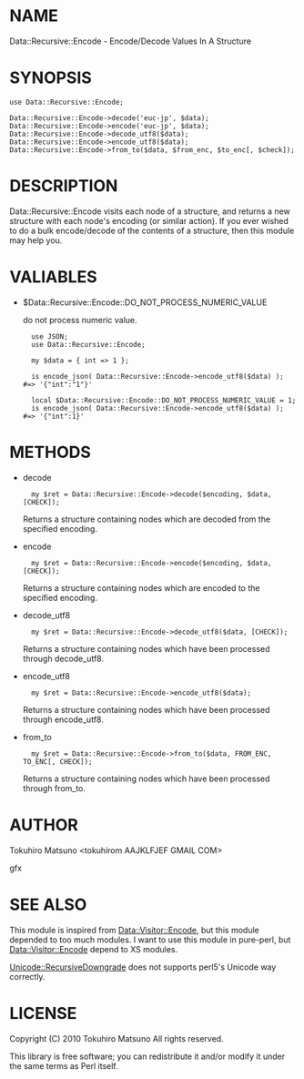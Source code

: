 # NAME

Data::Recursive::Encode - Encode/Decode Values In A Structure

# SYNOPSIS

    use Data::Recursive::Encode;

    Data::Recursive::Encode->decode('euc-jp', $data);
    Data::Recursive::Encode->encode('euc-jp', $data);
    Data::Recursive::Encode->decode_utf8($data);
    Data::Recursive::Encode->encode_utf8($data);
    Data::Recursive::Encode->from_to($data, $from_enc, $to_enc[, $check]);

# DESCRIPTION

Data::Recursive::Encode visits each node of a structure, and returns a new
structure with each node's encoding (or similar action). If you ever wished
to do a bulk encode/decode of the contents of a structure, then this
module may help you.

# VALIABLES

- $Data::Recursive::Encode::DO\_NOT\_PROCESS\_NUMERIC\_VALUE

    do not process numeric value.

        use JSON;
        use Data::Recursive::Encode;

        my $data = { int => 1 };

        is encode_json( Data::Recursive::Encode->encode_utf8($data) ); #=> '{"int":"1"}'

        local $Data::Recursive::Encode::DO_NOT_PROCESS_NUMERIC_VALUE = 1;
        is encode_json( Data::Recursive::Encode->encode_utf8($data) ); #=> '{"int":1}'

# METHODS

- decode

        my $ret = Data::Recursive::Encode->decode($encoding, $data, [CHECK]);

    Returns a structure containing nodes which are decoded from the specified
    encoding.

- encode

        my $ret = Data::Recursive::Encode->encode($encoding, $data, [CHECK]);

    Returns a structure containing nodes which are encoded to the specified
    encoding.

- decode\_utf8

        my $ret = Data::Recursive::Encode->decode_utf8($data, [CHECK]);

    Returns a structure containing nodes which have been processed through
    decode\_utf8.

- encode\_utf8

        my $ret = Data::Recursive::Encode->encode_utf8($data);

    Returns a structure containing nodes which have been processed through
    encode\_utf8.

- from\_to

        my $ret = Data::Recursive::Encode->from_to($data, FROM_ENC, TO_ENC[, CHECK]);

    Returns a structure containing nodes which have been processed through
    from\_to.

# AUTHOR

Tokuhiro Matsuno &lt;tokuhirom AAJKLFJEF GMAIL COM>

gfx

# SEE ALSO

This module is inspired from [Data::Visitor::Encode](https://metacpan.org/pod/Data::Visitor::Encode), but this module depended to too much modules.
I want to use this module in pure-perl, but [Data::Visitor::Encode](https://metacpan.org/pod/Data::Visitor::Encode) depend to XS modules.

[Unicode::RecursiveDowngrade](https://metacpan.org/pod/Unicode::RecursiveDowngrade) does not supports perl5's Unicode way correctly.

# LICENSE

Copyright (C) 2010 Tokuhiro Matsuno All rights reserved.

This library is free software; you can redistribute it and/or modify
it under the same terms as Perl itself.

